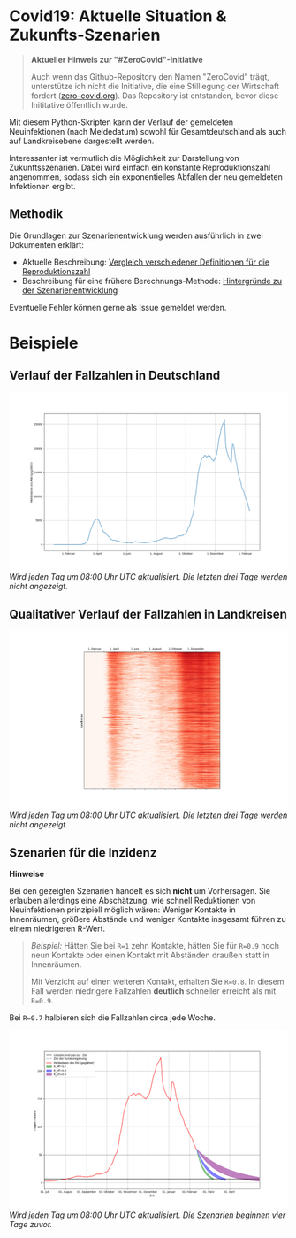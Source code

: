 # Covid19: Aktuelle Situation & Zukunfts-Szenarien
> **Aktueller Hinweis zur "#ZeroCovid"-Initiative**
>
> Auch wenn das Github-Repository den Namen "ZeroCovid" trägt, unterstütze ich nicht die Initiative, die eine Stilllegung der Wirtschaft fordert ([zero-covid.org](https://zero-covid.org)). Das Repository ist entstanden, bevor diese Inititative öffentlich wurde. 

Mit diesem Python-Skripten kann der Verlauf der gemeldeten Neuinfektionen (nach Meldedatum) sowohl für Gesamtdeutschland als auch auf Landkreisebene dargestellt werden.

Interessanter ist vermutlich die Möglichkeit zur Darstellung von Zukunftsszenarien. Dabei wird einfach ein konstante Reproduktionszahl angenommen, sodass sich ein exponentielles Abfallen der neu gemeldeten Infektionen ergibt. 

## Methodik
Die Grundlagen zur Szenarienentwicklung werden ausführlich in zwei Dokumenten erklärt: 

- Aktuelle Beschreibung:  [Vergleich verschiedener Definitionen für die Reproduktionszahl](description/Grundlagen.pdf)
- Beschreibung für eine frühere Berechnungs-Methode: [Hintergründe zu der Szenarienentwicklung](description/Grundlagen.pdf)

Eventuelle Fehler können gerne als Issue gemeldet werden.

# Beispiele
## Verlauf der Fallzahlen in Deutschland
![](images/daily-new-cases.png)
*Wird jeden Tag um 08:00 Uhr UTC aktualisiert. Die letzten drei Tage werden nicht angezeigt.*

## Qualitativer Verlauf der Fallzahlen in Landkreisen
![](images/counties-2d-view.png)
*Wird jeden Tag um 08:00 Uhr UTC aktualisiert. Die letzten drei Tage werden nicht angezeigt.*

## Szenarien für die Inzidenz
**Hinweise**

Bei den gezeigten Szenarien handelt es sich **nicht** um Vorhersagen. Sie erlauben allerdings eine Abschätzung, wie schnell Reduktionen von Neuinfektionen prinzipiell möglich wären: Weniger Kontakte in Innenräumen, größere Abstände und weniger Kontakte insgesamt führen zu einem niedrigeren R-Wert. 
>
> *Beispiel:* Hätten Sie bei `R=1` zehn Kontakte, hätten Sie für `R=0.9` noch neun Kontakte oder einen Kontakt mit Abständen draußen statt in Innenräumen. 
> 
> Mit Verzicht auf einen weiteren Kontakt, erhalten Sie `R=0.8`. In diesem Fall werden niedrigere Fallzahlen **deutlich** schneller erreicht als  mit `R=0.9`. 

Bei `R=0.7` halbieren sich die Fallzahlen circa jede Woche. 

![](images/scenario.png)
*Wird jeden Tag um 08:00 Uhr UTC aktualisiert. Die Szenarien beginnen vier Tage zuvor.*